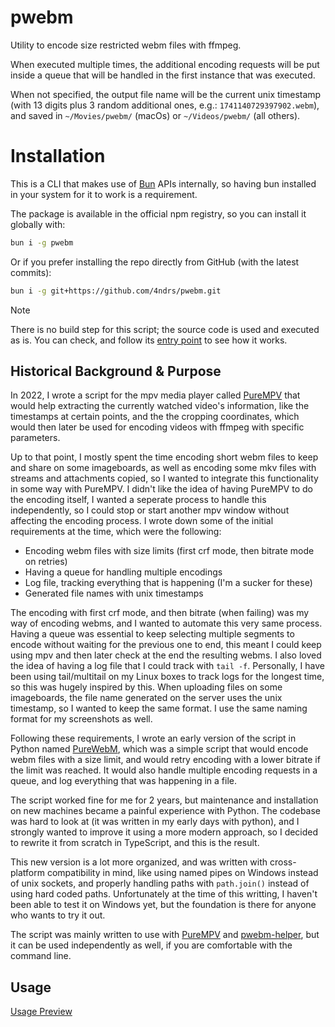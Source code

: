 # pwebm

Utility to encode size restricted webm files with ffmpeg.

When executed multiple times, the additional encoding requests will be put inside a queue that will be handled in the first instance that was executed.

When not specified, the output file name will be the current unix timestamp (with 13 digits plus 3 random additional ones, e.g.: `1741140729397902.webm`), and saved in `~/Movies/pwebm/` (macOs) or `~/Videos/pwebm/` (all others).

# Installation

This is a CLI that makes use of [Bun](https://bun.sh/) APIs internally, so having bun installed in your system for it to work is a requirement.

The package is available in the official npm registry, so you can install it globally with:

```bash
bun i -g pwebm
```

Or if you prefer installing the repo directly from GitHub (with the latest commits):

```bash
bun i -g git+https://github.com/4ndrs/pwebm.git
```

>[!NOTE]
>There is no build step for this script; the source code is used and executed as is. You can check, and follow its [entry point](./pwebm) to see how it works.

## Historical Background & Purpose

In 2022, I wrote a script for the mpv media player called [PureMPV](https://github.com/4ndrs/PureMPV) that would help extracting the currently watched video's information, like the timestamps at certain points, and the the cropping coordinates, which would then later be used for encoding videos with ffmpeg with specific parameters.

Up to that point, I mostly spent the time encoding short webm files to keep and share on some imageboards, as well as encoding some mkv files with streams and attachments copied, so I wanted to integrate this functionality in some way with PureMPV. I didn't like the idea of having PureMPV to do the encoding itself, I wanted a seperate process to handle this independently, so I could stop or start another mpv window without affecting the encoding process. I wrote down some of the initial requirements at the time, which were the following:

- Encoding webm files with size limits (first crf mode, then bitrate mode on retries)
- Having a queue for handling multiple encodings
- Log file, tracking everything that is happening (I'm a sucker for these)
- Generated file names with unix timestamps

The encoding with first crf mode, and then bitrate (when failing) was my way of encoding webms, and I wanted to automate this very same process. Having a queue was essential to keep selecting multiple segments to encode without waiting for the previous one to end, this meant I could keep using mpv and then later check at the end the resulting webms. I also loved the idea of having a log file that I could track with `tail -f`. Personally, I have been using tail/multitail on my Linux boxes to track logs for the longest time, so this was hugely inspired by this. When uploading files on some imageboards, the file name generated on the server uses the unix timestamp, so I wanted to keep the same format. I use the same naming format for my screenshots as well.

Following these requirements, I wrote an early version of the script in Python named [PureWebM](https://github.com/4ndrs/PureWebM), which was a simple script that would encode webm files with a size limit, and would retry encoding with a lower bitrate if the limit was reached. It would also handle multiple encoding requests in a queue, and log everything that was happening in a file.

The script worked fine for me for 2 years, but maintenance and installation on new machines became a painful experience with Python. The codebase was hard to look at (it was written in my early days with python), and I strongly wanted to improve it using a more modern approach, so I decided to rewrite it from scratch in TypeScript, and this is the result.

This new version is a lot more organized, and was written with cross-platform compatibility in mind, like using named pipes on Windows instead of unix sockets, and properly handling paths with `path.join()` instead of using hard coded paths. Unfortunately at the time of this writting, I haven't been able to test it on Windows yet, but the foundation is there for anyone who wants to try it out.

The script was mainly written to use with [PureMPV](https://github.com/4ndrs/PureMPV) and [pwebm-helper](https://github.com/4ndrs/pwebm-helper), but it can be used independently as well, if you are comfortable with the command line.

## Usage

[Usage Preview](https://github.com/user-attachments/assets/1800f80c-db37-4fd4-9652-3e68aeb645d5)
